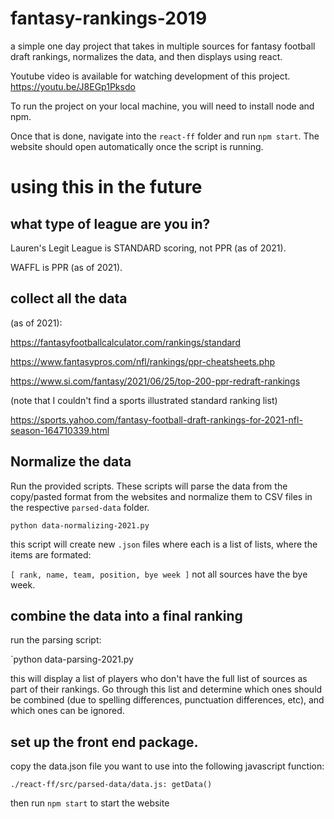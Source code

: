 # fantasy-rankings-2019

a simple one day project that takes in multiple sources for fantasy football draft rankings, normalizes the data, and then displays using react.

Youtube video is available for watching development of this project.
https://youtu.be/J8EGp1Pksdo

To run the project on your local machine, you will need to install node and npm.

Once that is done, navigate into the `react-ff` folder and run `npm start`. The website should open automatically once the script is running.

# using this in the future

## what type of league are you in?

Lauren's Legit League is STANDARD scoring, not PPR (as of 2021).

WAFFL is PPR (as of 2021).

## collect all the data

(as of 2021):

https://fantasyfootballcalculator.com/rankings/standard

https://www.fantasypros.com/nfl/rankings/ppr-cheatsheets.php

https://www.si.com/fantasy/2021/06/25/top-200-ppr-redraft-rankings

(note that I couldn't find a sports illustrated standard ranking list)

https://sports.yahoo.com/fantasy-football-draft-rankings-for-2021-nfl-season-164710339.html

## Normalize the data

Run the provided scripts. These scripts will parse the data from the copy/pasted format from the websites and normalize them to CSV files in the respective `parsed-data` folder.

`python data-normalizing-2021.py`

this script will create new `.json` files where each is a list of lists, where the items are formated:

`[ rank, name, team, position, bye week ]` not all sources have the bye week.

## combine the data into a final ranking

run the parsing script:

`python data-parsing-2021.py

this will display a list of players who don't have the full list of sources as part of their rankings. Go through this list and determine which ones should be combined (due to spelling differences, punctuation differences, etc), and  which ones can be ignored.

## set up the front end package.

copy the data.json file you want to use into the following javascript function:

`./react-ff/src/parsed-data/data.js: getData()`

then run `npm start` to start the website